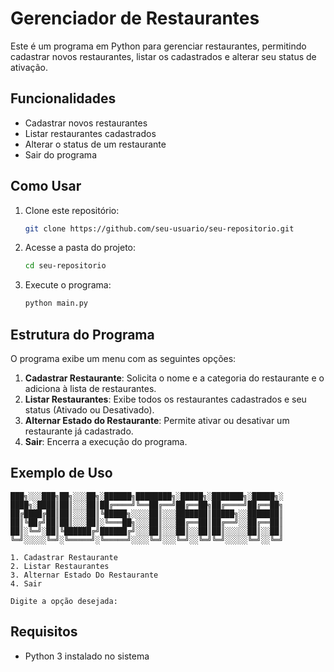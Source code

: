 # Gerenciador de Restaurantes

Este é um programa em Python para gerenciar restaurantes, permitindo cadastrar novos restaurantes, listar os cadastrados e alterar seu status de ativação.

## Funcionalidades

- Cadastrar novos restaurantes
- Listar restaurantes cadastrados
- Alterar o status de um restaurante
- Sair do programa

## Como Usar

1. Clone este repositório:
   ```sh
   git clone https://github.com/seu-usuario/seu-repositorio.git
   ```
2. Acesse a pasta do projeto:
   ```sh
   cd seu-repositorio
   ```
3. Execute o programa:
   ```sh
   python main.py
   ```

## Estrutura do Programa

O programa exibe um menu com as seguintes opções:

1. **Cadastrar Restaurante**: Solicita o nome e a categoria do restaurante e o adiciona à lista de restaurantes.
2. **Listar Restaurantes**: Exibe todos os restaurantes cadastrados e seu status (Ativado ou Desativado).
3. **Alternar Estado do Restaurante**: Permite ativar ou desativar um restaurante já cadastrado.
4. **Sair**: Encerra a execução do programa.

## Exemplo de Uso

```
███╗░░░███╗██╗░░░██╗░██████╗████████╗░█████╗░███████╗░█████╗░
████╗░████║██║░░░██║██╔════╝╚══██╔══╝██╔══██╗██╔════╝██╔══██╗
██╔████╔██║██║░░░██║╚█████╗░░░░██║░░░███████║█████╗░░███████║
██║╚██╔╝██║██║░░░██║░╚═══██╗░░░██║░░░██╔══██║██╔══╝░░██╔══██║
██║░╚═╝░██║╚██████╔╝██████╔╝░░░██║░░░██║░░██║██║░░░░░██║░░██║
╚═╝░░░░░╚═╝░╚═════╝░╚═════╝░░░░╚═╝░░░╚═╝░░╚═╝╚═╝░░░░░╚═╝░░╚═╝

1. Cadastrar Restaurante
2. Listar Restaurantes
3. Alternar Estado Do Restaurante
4. Sair

Digite a opção desejada:
```

## Requisitos

- Python 3 instalado no sistema
